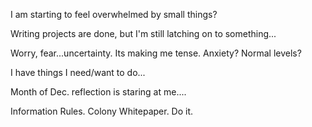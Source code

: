 I am starting to feel overwhelmed by small things? 

Writing projects are done, but I'm still latching on to something...

Worry, fear...uncertainty. Its making me tense. Anxiety? Normal levels? 

I have things I need/want to do...

Month of Dec. reflection is staring at me.... 

Information Rules. Colony Whitepaper. Do it. 